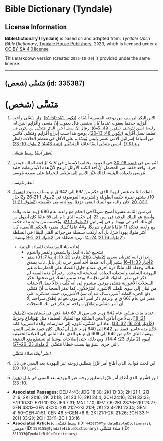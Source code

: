 # Bible Dictionary (Tyndale)

## License Information

**Bible Dictionary (Tyndale)** is based on and adapted from: _Tyndale Open Bible Dictionary_, [Tyndale House Publishers](https://tyndaleopenresources.com/), 2023, which is licensed under a [CC BY-SA 4.0 license](https://creativecommons.org/licenses/by-sa/4.0/legalcode.en).

This markdown version (created `2025-10-20`) is provided under the same license.



--------------------------------

## مَنَسَّى (شخص) (id: 335387)

مَنَسَّى (شخص)
==============

1. الابن البكر ليوسف من زوجته المصرية أَسْنَات ([تكوين 41: 50–51](https://ref.ly/Gen41:50-Gen41:51)). زار مَنَسَّى وأخوه أَفْرَايِم جدهما يعقوب عندما كان يحتضر. قال يعقوب إنَّ منسى وأَفْرَايِم ابنين له، وليسا ابنين ليُوسُف ([تكوين 48: 5–6](https://ref.ly/Gen48:5-Gen48:6)). وقال إنَّ نسل الابن البكر مَنَسَّى لن يكون في عظمة نسل أَفْرَايِم ([تكوين 48: 13–20](https://ref.ly/Gen48:13-Gen48:20)). يوضح هذا سبب إدراج أَفْرَايِم ومَنَسَّى كاثنين من أسباط إسرائيل الاثني عشر وليس يُوسُف، على الأقل في معظم الحالات (انظر [رؤيا 7:6](https://ref.ly/Rev7:6)). أسس مَنَسَّى أيضًا عائلة الْمَنَسِّيِّين ([تثنية 4:43؛](https://ref.ly/Deut4:43) [2 ملوك 10: 33](https://ref.ly/2Kgs10:33)).

    *انظر أيضًا* سِبط مَنَسَّى.

2. تَرْجَمَة الملك جيمس KJV لمُوسى في [قضاة 18: 30](https://ref.ly/Judg18:30). في العبرية، يختلف الاسمان في حرف واحد فقط. من المحتمل أنَّ أحد الكتبة الأوائل انزعج لأنَّ هذه الآية ربطت حفيد مُوسى بالعبادة الوثنية، لذلك غيَّرَ الاسم إلى مَنَسَّى للحفاظ على سمعة مُوسى.

    *انظر* مُوسى.

3. الملك الثالث عشر ليهوذا الذي حكم من 697 إلى 642 ق.م. وسلف يسوع ([متى 1: 10](https://ref.ly/Matt1:10)). يشتهر بفترة حكمه الطويلة والشريرة، الموصوفة في [2ملوك 21:1–26](https://ref.ly/2Kgs21:1-2Kgs21:26) و[2أخبار 33:1–20](https://ref.ly/2Chr33:1-2Chr33:20). كان والده هو الملك التقي حَزَقِيَّا، ووالدته هي حَفْصِيبَة ([2ملوك 21: 1](https://ref.ly/2Kgs21:1)).

    في سن الثانية عشرة أصبح شريكًا في الحكم مع والده. عام 686 ق.م. مات والده وأصبح هو الملك الوحيد في سن 23\. إن حكمه الذي دام إلى 55 عامًا كان أطول من أي ملك آخر في يهوذا أو في إسرائيل ([2 ملوك 21:1](https://ref.ly/2Kgs21:1))، ويُحسب من بداية مدّة حكمه مع والده، فحَكَمَ 11 عامًا باعتباره شريكًا، و44 عامًا كملك منفرد بالحكم. للأسف، كان أكثر ملوك يهوذا شرًا. بل أنه ارتكب سلسلة من جرائم القتل للبقاء في السلطة ([2ملوك 21:16؛](https://ref.ly/2Kgs21:16) [24: 4](https://ref.ly/2Kgs24:4)). وترد خطاياه في [2ملوك 21: 2–9](https://ref.ly/2Kgs21:2-2Kgs21:9) وتشمل:

    * إعادة بناء المرتفعات للعبادة الوثنية
        * تشجيع عبادة البعل والشمس والقمر والنجوم
        * إحراق ابنه كقربان بشري ([2ملوك 21:6؛](https://ref.ly/2Kgs21:6) قارن [23: 10؛](https://ref.ly/2Kgs23:10) [إرميا 7: 31](https://ref.ly/Jer7:31))
        [سفر 2أخبار 33: 11–16](https://ref.ly/2Chr33:11-2Chr33:16) يشير إلى أنه عندما أُخذ أسير حرب إلى بابل، تاب بصدق هناك، وجعله الله ملكًا مرة أخرى. عندئذٍ حاول القضاء على الممارسات غير اليهودية السابقة واستعادة العبادة الصحيحة لله وحده. رغم أنَّ هذه القصة لم تُذكر في سفر الملوك الثاني، فإنه لا يوجد سبب للشك في صحتها. تذكر السجلات الأشورية مَنَسَّى مرتين، مشيرة إلى أنه كلَّف رجالًا بنقل الأخشاب من لبنان إلى نينوى للملك الأشوري آسَرْحَدُّون. كما تذكر السجلات أنَّ مَنَسَّى دفع الجزية للملك آشوربانيبال بعد أن شنّ الأشوريون حملة عسكرية على مصر في عام 667 ق.م. وبرغم ذكر أسر الفرعون نخو ثم إطلاق سراحه، إلّا أن أسر مَنَسَّى وإطلاق سراحه لم يُذكر في تلك السجلات.

    عندما مات مَنَسَّى عام 642 ق.م. في سن الـ 67 عامًا، دُفن في بُستان بيته ([2ملوك 21: 18](https://ref.ly/2Kgs21:18))، بدلًا من أماكن الدفن الملكيّة مع الملوك العظماء مثل يَهُويَاداع وحَزَقِيَّا ([2أخبار 24: 16؛](https://ref.ly/2Chr24:16) [32: 33](https://ref.ly/2Chr32:33)). عاد ابن مَنَسَّى، آمُون، إلى ممارسات والده الشريرة لكنه حَكَمَ مدة عامين فقط من 642 إلى 640 ق.م. قبل أن يُغتال. كان حفيد مَنَسَّى التقي، يوشيا، الذي حكم من 640 إلى 609 ق.م. هو الذي أعاد الناس إلى العبادة الحقيقية ليهوه ([2 ملوك 23: 4–14](https://ref.ly/2Kgs23:4-2Kgs23:14)). ومع ذلك، حتى إصلاحات يوشيا لم تستطع منع الدينونة التي جرى التنبؤ بها بسبب خطايا مَنَسَّى ([2 ملوك 23: 26–27](https://ref.ly/2Kgs23:26-2Kgs23:27)).

    *انظر أيضًا* صلاة مَنَسَّى.

4. ابن فَحَث مُوآب، الذي أطاع أمر عَزْرَا بتطليق زوجته غير اليهودية بعد السبي في بابل ([عزرا 10: 30](https://ref.ly/Ezra10:30)).
5. ابن حَشُوم، الذي أطاع أمر عَزْرَا بتطليق زوجته غير اليهودية بعد السبي في بابل ([عزرا 10: 33](https://ref.ly/Ezra10:33)).

* **Associated Passages:** DEU 4:43; JDG 18:30; 2KI 10:33; 2KI 21:1; 2KI 21:6; 2KI 21:16; 2KI 21:18; 2KI 23:10; 2KI 24:4; 2CH 24:16; 2CH 32:33; EZR 10:30; EZR 10:33; JER 7:31; MAT 1:10; REV 7:6; 2KI 23:26–2KI 23:27; GEN 48:13–GEN 48:20; 2KI 21:2–2KI 21:9; 2KI 23:4–2KI 23:14; GEN 41:50–GEN 41:51; GEN 48:5–GEN 48:6; 2KI 21:1–2KI 21:26; 2CH 33:1–2CH 33:20; 2CH 33:11–2CH 33:16
* **Associated Articles:** سِبط مَنَسَّى (ID: `443877@TyndaleBibleDictionary`); موسى (ID: `159155@TyndaleBibleDictionary`); صلاة مَنَسَّى (ID: `331933@TyndaleBibleDictionary`)

